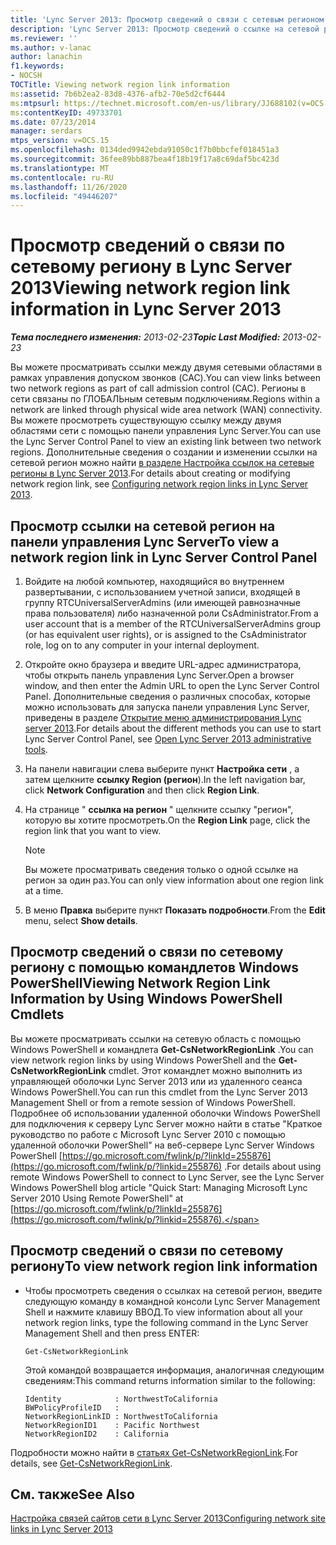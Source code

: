 ```yaml
---
title: 'Lync Server 2013: Просмотр сведений о связи с сетевым регионом'
description: 'Lync Server 2013: Просмотр сведений о ссылке на сетевой регион.'
ms.reviewer: ''
ms.author: v-lanac
author: lanachin
f1.keywords:
- NOCSH
TOCTitle: Viewing network region link information
ms:assetid: 7b6b2ea2-83d8-4376-afb2-70e5d2cf6444
ms:mtpsurl: https://technet.microsoft.com/en-us/library/JJ688102(v=OCS.15)
ms:contentKeyID: 49733701
ms.date: 07/23/2014
manager: serdars
mtps_version: v=OCS.15
ms.openlocfilehash: 0134ded9942ebda91050c1f7b0bbcfef018451a3
ms.sourcegitcommit: 36fee89bb887bea4f18b19f17a8c69daf5bc423d
ms.translationtype: MT
ms.contentlocale: ru-RU
ms.lasthandoff: 11/26/2020
ms.locfileid: "49446207"
---
```

# <a name="viewing-network-region-link-information-in-lync-server-2013"></a><span data-ttu-id="70b06-103">Просмотр сведений о связи по сетевому региону в Lync Server 2013</span><span class="sxs-lookup"><span data-stu-id="70b06-103">Viewing network region link information in Lync Server 2013</span></span>

<div data-xmlns="http://www.w3.org/1999/xhtml">

<div class="topic" data-xmlns="http://www.w3.org/1999/xhtml" data-msxsl="urn:schemas-microsoft-com:xslt" data-cs="https://msdn.microsoft.com/">

<div data-asp="https://msdn2.microsoft.com/asp">



</div>

<div id="mainSection">

<div id="mainBody"><span data-ttu-id="70b06-104">

<span> </span></span><span class="sxs-lookup"><span data-stu-id="70b06-104">

<span> </span></span></span>

<span data-ttu-id="70b06-105">_**Тема последнего изменения:** 2013-02-23_</span><span class="sxs-lookup"><span data-stu-id="70b06-105">_**Topic Last Modified:** 2013-02-23_</span></span>

<span data-ttu-id="70b06-106">Вы можете просматривать ссылки между двумя сетевыми областями в рамках управления допуском звонков (CAC).</span><span class="sxs-lookup"><span data-stu-id="70b06-106">You can view links between two network regions as part of call admission control (CAC).</span></span> <span data-ttu-id="70b06-107">Регионы в сети связаны по ГЛОБАЛЬным сетевым подключениям.</span><span class="sxs-lookup"><span data-stu-id="70b06-107">Regions within a network are linked through physical wide area network (WAN) connectivity.</span></span> <span data-ttu-id="70b06-108">Вы можете просмотреть существующую ссылку между двумя областями сети с помощью панели управления Lync Server.</span><span class="sxs-lookup"><span data-stu-id="70b06-108">You can use the Lync Server Control Panel to view an existing link between two network regions.</span></span> <span data-ttu-id="70b06-109">Дополнительные сведения о создании и изменении ссылки на сетевой регион можно найти [в разделе Настройка ссылок на сетевые регионы в Lync Server 2013](lync-server-2013-configuring-network-region-links.md).</span><span class="sxs-lookup"><span data-stu-id="70b06-109">For details about creating or modifying network region link, see [Configuring network region links in Lync Server 2013](lync-server-2013-configuring-network-region-links.md).</span></span>

<div>

## <a name="to-view-a-network-region-link-in-lync-server-control-panel"></a><span data-ttu-id="70b06-110">Просмотр ссылки на сетевой регион на панели управления Lync Server</span><span class="sxs-lookup"><span data-stu-id="70b06-110">To view a network region link in Lync Server Control Panel</span></span>

1.  <span data-ttu-id="70b06-111">Войдите на любой компьютер, находящийся во внутреннем развертывании, с использованием учетной записи, входящей в группу RTCUniversalServerAdmins (или имеющей равнозначные права пользователя) либо назначенной роли CsAdministrator.</span><span class="sxs-lookup"><span data-stu-id="70b06-111">From a user account that is a member of the RTCUniversalServerAdmins group (or has equivalent user rights), or is assigned to the CsAdministrator role, log on to any computer in your internal deployment.</span></span>

2.  <span data-ttu-id="70b06-112">Откройте окно браузера и введите URL-адрес администратора, чтобы открыть панель управления Lync Server.</span><span class="sxs-lookup"><span data-stu-id="70b06-112">Open a browser window, and then enter the Admin URL to open the Lync Server Control Panel.</span></span> <span data-ttu-id="70b06-113">Дополнительные сведения о различных способах, которые можно использовать для запуска панели управления Lync Server, приведены в разделе [Открытие меню администрирования Lync server 2013](lync-server-2013-open-lync-server-administrative-tools.md).</span><span class="sxs-lookup"><span data-stu-id="70b06-113">For details about the different methods you can use to start Lync Server Control Panel, see [Open Lync Server 2013 administrative tools](lync-server-2013-open-lync-server-administrative-tools.md).</span></span>

3.  <span data-ttu-id="70b06-114">На панели навигации слева выберите пункт **Настройка сети** , а затем щелкните **ссылку Region (регион**).</span><span class="sxs-lookup"><span data-stu-id="70b06-114">In the left navigation bar, click **Network Configuration** and then click **Region Link**.</span></span>

4.  <span data-ttu-id="70b06-115">На странице " **ссылка на регион** " щелкните ссылку "регион", которую вы хотите просмотреть.</span><span class="sxs-lookup"><span data-stu-id="70b06-115">On the **Region Link** page, click the region link that you want to view.</span></span>
    
    <div>
    

    > [!NOTE]  
    > <span data-ttu-id="70b06-116">Вы можете просматривать сведения только о одной ссылке на регион за один раз.</span><span class="sxs-lookup"><span data-stu-id="70b06-116">You can only view information about one region link at a time.</span></span>

    
    </div>

5.  <span data-ttu-id="70b06-117">В меню **Правка** выберите пункт **Показать подробности**.</span><span class="sxs-lookup"><span data-stu-id="70b06-117">From the **Edit** menu, select **Show details**.</span></span>

</div>

<div>

## <a name="viewing-network-region-link-information-by-using-windows-powershell-cmdlets"></a><span data-ttu-id="70b06-118">Просмотр сведений о связи по сетевому региону с помощью командлетов Windows PowerShell</span><span class="sxs-lookup"><span data-stu-id="70b06-118">Viewing Network Region Link Information by Using Windows PowerShell Cmdlets</span></span>

<span data-ttu-id="70b06-119">Вы можете просматривать ссылки на сетевую область с помощью Windows PowerShell и командлета **Get-CsNetworkRegionLink** .</span><span class="sxs-lookup"><span data-stu-id="70b06-119">You can view network region links by using Windows PowerShell and the **Get-CsNetworkRegionLink** cmdlet.</span></span> <span data-ttu-id="70b06-120">Этот командлет можно выполнить из управляющей оболочки Lync Server 2013 или из удаленного сеанса Windows PowerShell.</span><span class="sxs-lookup"><span data-stu-id="70b06-120">You can run this cmdlet from the Lync Server 2013 Management Shell or from a remote session of Windows PowerShell.</span></span> <span data-ttu-id="70b06-121">Подробнее об использовании удаленной оболочки Windows PowerShell для подключения к серверу Lync Server можно найти в статье "Краткое руководство по работе с Microsoft Lync Server 2010 с помощью удаленной оболочки PowerShell" на веб-сервере Lync Server Windows PowerShell [https://go.microsoft.com/fwlink/p/?linkId=255876](https://go.microsoft.com/fwlink/p/?linkid=255876) .</span><span class="sxs-lookup"><span data-stu-id="70b06-121">For details about using remote Windows PowerShell to connect to Lync Server, see the Lync Server Windows PowerShell blog article "Quick Start: Managing Microsoft Lync Server 2010 Using Remote PowerShell" at [https://go.microsoft.com/fwlink/p/?linkId=255876](https://go.microsoft.com/fwlink/p/?linkid=255876).</span></span>

<div>

## <a name="to-view-network-region-link-information"></a><span data-ttu-id="70b06-122">Просмотр сведений о связи по сетевому региону</span><span class="sxs-lookup"><span data-stu-id="70b06-122">To view network region link information</span></span>

  - <span data-ttu-id="70b06-123">Чтобы просмотреть сведения о ссылках на сетевой регион, введите следующую команду в командной консоли Lync Server Management Shell и нажмите клавишу ВВОД.</span><span class="sxs-lookup"><span data-stu-id="70b06-123">To view information about all your network region links, type the following command in the Lync Server Management Shell and then press ENTER:</span></span>
    
        Get-CsNetworkRegionLink
    
    <span data-ttu-id="70b06-124">Этой командой возвращается информация, аналогичная следующим сведениям:</span><span class="sxs-lookup"><span data-stu-id="70b06-124">This command returns information similar to the following:</span></span>
    
        Identity            : NorthwestToCalifornia
        BWPolicyProfileID   :
        NetworkRegionLinkID : NorthwestToCalifornia
        NetworkRegionID1    : Pacific Northwest
        NetworkRegionID2    : California

</div>

<span data-ttu-id="70b06-125">Подробности можно найти в [статьях Get-CsNetworkRegionLink](https://docs.microsoft.com/powershell/module/skype/Get-CsNetworkRegionLink).</span><span class="sxs-lookup"><span data-stu-id="70b06-125">For details, see [Get-CsNetworkRegionLink](https://docs.microsoft.com/powershell/module/skype/Get-CsNetworkRegionLink).</span></span>

</div>

<div>

## <a name="see-also"></a><span data-ttu-id="70b06-126">См. также</span><span class="sxs-lookup"><span data-stu-id="70b06-126">See Also</span></span>


[<span data-ttu-id="70b06-127">Настройка связей сайтов сети в Lync Server 2013</span><span class="sxs-lookup"><span data-stu-id="70b06-127">Configuring network site links in Lync Server 2013</span></span>](lync-server-2013-configuring-network-site-links.md)  
  

<span data-ttu-id="70b06-128"></div>

</div>

<span> </span>

</div>

</div>

</span><span class="sxs-lookup"><span data-stu-id="70b06-128"></div>

</div>

<span> </span>

</div>

</div>

</span></span></div>

